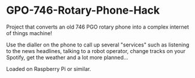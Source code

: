 # GPO-746-Rotary-Phone-Hack

Project that converts an old 746 PGO rotary phone into a complex internet of things machine!

Use the dialler on the phone to call up several "services" such as listening to the news headlines, talking to a robot operator, change tracks on your Spotify, get the weather and a lot more planned…

Loaded on Raspberry Pi or similar.
